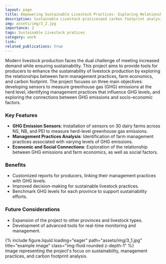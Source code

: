 ```yaml
---
layout: page
title: Empowering Sustainable Livestock Practices- Exploring Relationships Between Management Practices, Farm Economics and Carbon Footprint​
description: Sustainable Livestock praticesand carbon footprint analysis.
img: assets/img/3_2.jpg
importance: 2
tags: Sustainable Livestock pratices
category: work
link: 
related_publications: true
---
```


Modern livestock production faces the dual challenge of meeting increased demand while ensuring sustainability. This project aims to provide tools for producers to enhance the sustainability of livestock production by exploring the relationships between farm management practices, farm economics, and carbon footprint. The project focuses on three main objectives: developing sensors to measure greenhouse gas (GHG) emissions at the herd level, identifying management practices that influence GHG levels, and exploring the connections between GHG emissions and socio-economic factors.

### Key Features
- **GHG Emission Sensors**: Installation of sensors on 30 dairy farms across NS, NB, and PEI to measure herd-level greenhouse gas emissions.
- **Management Practices Analysis**: Identification of farm management practices associated with varying levels of GHG emissions.
- **Economic and Social Connections**: Exploration of the relationship between GHG emissions and farm economics, as well as social factors.

### Benefits
- Customized reports for producers, linking their management practices with GHG levels.
- Improved decision-making for sustainable livestock practices.
- Benchmark GHG levels for each province to support sustainability efforts.

### Future Considerations
- Expansion of the project to other provinces and livestock types.
- Development of advanced tools for real-time monitoring and management.

<div class="row">
    <div class="col-sm mt-3 mt-md-0">
        {% include figure.liquid loading="eager" path="assets/img/3_1.jpg" title="example image" class="img-fluid rounded z-depth-1" %}
    </div>
</div>
<div class="caption">
    Image representing the project's focus on sustainability, management practices, and carbon footprint analysis.
</div>
